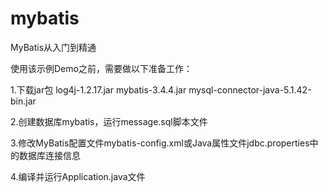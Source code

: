 # mybatis
MyBatis从入门到精通

使用该示例Demo之前，需要做以下准备工作：

1.下载jar包
    log4j-1.2.17.jar
    mybatis-3.4.4.jar
    mysql-connector-java-5.1.42-bin.jar

2.创建数据库mybatis，运行message.sql脚本文件

3.修改MyBatis配置文件mybatis-config.xml或Java属性文件jdbc.properties中的数据库连接信息

4.编译并运行Application.java文件